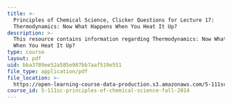```yaml
---
title: >-
  Principles of Chemical Science, Clicker Questions for Lecture 17:
  Thermodynamics: Now What Happens When You Heat It Up?
description: >-
  This resource contains information regarding Thermodynamics: Now What Happens
  When You Heat It Up?
type: course
layout: pdf
uid: bba3789ee52a585e987bb7aaf519e551
file_type: application/pdf
file_location: >-
  https://open-learning-course-data-production.s3.amazonaws.com/5-111sc-principles-of-chemical-science-fall-2014/bba3789ee52a585e987bb7aaf519e551_MIT5_111F14_Lec17Clkr.pdf
course_id: 5-111sc-principles-of-chemical-science-fall-2014
---
```

